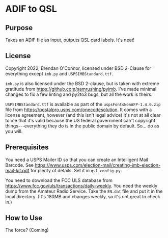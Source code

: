 # ADIF to QSL

## Purpose
Takes an ADIF file as input, outputs QSL card labels. It's neat!

## License
Copyright 2022, Brendan O'Connor, licensed under BSD 2-Clause for everything except `imb.py` and `USPSIMBStandard.ttf`.

`imb.py` is also licensed under the BSD 2-clause, but is taken with extreme gratitude from <https://github.com/samrushing/pyimb>. I've made minimal changes to fix a few linting and py2to3 bugs, but all the work is theirs.

`USPSIMBStandard.ttf` is available as part of the `uspsFontsNonAFP-1.4.0.zip` file from <https://postalpro.usps.com/onecodesolution>. It comes with a license agreement, however (and this isn't legal advice) it's not at all clear to me that it's valid because the US federal government can't copyright things---everything they do is in the public domain by default. So... do as you will.

## Prerequisites

You need a USPS Mailer ID so that you can create an Intelligent Mail Barcode. See <https://www.usps.com/election-mail/creating-imb-election-mail-kit.pdf> for plenty of details. Set it in `qsl_config.py`.

You need to download the FCC ULS database from <https://www.fcc.gov/uls/transactions/daily-weekly>. You need the weekly dump from the Amateur Radio Service. Take the `EN.dat` file and put it in the local directory. (It's 180MB and changes weekly, so it's not great to check in.)

## How to Use

The force? (Coming)